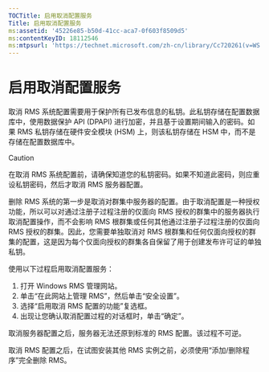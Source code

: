 ```yaml
---
TOCTitle: 启用取消配置服务
Title: 启用取消配置服务
ms:assetid: '45226e85-b50d-41cc-aca7-0f603f8509d5'
ms:contentKeyID: 18112546
ms:mtpsurl: 'https://technet.microsoft.com/zh-cn/library/Cc720261(v=WS.10)'
---
```


启用取消配置服务
================

取消 RMS 系统配置需要用于保护所有已发布信息的私钥。此私钥存储在配置数据库中，使用数据保护 API (DPAPI) 进行加密，并且基于设置期间输入的密码。如果 RMS 私钥存储在硬件安全模块 (HSM) 上，则该私钥存储在 HSM 中，而不是存储在配置数据库中。

> [!caution]  
> 在取消 RMS 系统配置前，请确保知道您的私钥密码。如果不知道此密码，则应重设私钥密码，然后才取消 RMS 服务器配置。 

删除 RMS 系统的第一步是取消对群集中服务器的配置。由于取消配置是一种授权功能，所以可以对通过注册子过程注册的仅面向 RMS 授权的群集中的服务器执行取消配置操作，而不会影响 RMS 根群集或任何其他通过注册子过程注册的仅面向 RMS 授权的群集。因此，您需要单独取消对 RMS 根群集和任何仅面向授权的群集的配置，这是因为每个仅面向授权的群集各自保留了用于创建发布许可证的单独私钥。

使用以下过程启用取消配置服务：

1.  打开 Windows RMS 管理网站。
2.  单击“在此网站上管理 RMS”，然后单击“安全设置”。
3.  选择“启用取消 RMS 配置的功能”复选框。
4.  出现让您确认取消配置过程的对话框时，单击“确定”。

取消服务器配置之后，服务器无法还原到标准的 RMS 配置。该过程不可逆。

取消 RMS 配置之后，在试图安装其他 RMS 实例之前，必须使用“添加/删除程序”完全删除 RMS。
